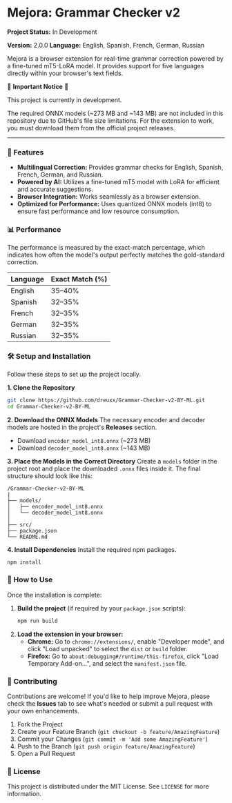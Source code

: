 # Mejora: Grammar Checker v2

**Project Status:** In Development

**Version:** 2.0.0
**Language:** English, Spanish, French, German, Russian

Mejora is a browser extension for real-time grammar correction powered by a fine-tuned mT5-LoRA model. It provides support for five languages directly within your browser's text fields.

🚧 **Important Notice** 🚧

This project is currently in development.

The required ONNX models (~273 MB and ~143 MB) are not included in this repository due to GitHub's file size limitations. For the extension to work, you must download them from the official project releases.

---

### 🚀 Features
- **Multilingual Correction:** Provides grammar checks for English, Spanish, French, German, and Russian.
- **Powered by AI:** Utilizes a fine-tuned mT5 model with LoRA for efficient and accurate suggestions.
- **Browser Integration:** Works seamlessly as a browser extension.
- **Optimized for Performance:** Uses quantized ONNX models (int8) to ensure fast performance and low resource consumption.

### 📊 Performance
The performance is measured by the exact-match percentage, which indicates how often the model's output perfectly matches the gold-standard correction.

| Language | Exact Match (%) |
|----------|-----------------|
| English  | 35–40%          |
| Spanish  | 32–35%          |
| French   | 32–35%          |
| German   | 32–35%          |
| Russian  | 32–35%          |

### 🛠️ Setup and Installation
Follow these steps to set up the project locally.

**1. Clone the Repository**
```bash
git clone https://github.com/dreuxx/Grammar-Checker-v2-BY-ML.git
cd Grammar-Checker-v2-BY-ML
```

**2. Download the ONNX Models**
The necessary encoder and decoder models are hosted in the project's **Releases** section.
- Download `encoder_model_int8.onnx` (~273 MB)
- Download `decoder_model_int8.onnx` (~143 MB)

**3. Place the Models in the Correct Directory**
Create a `models` folder in the project root and place the downloaded `.onnx` files inside it. The final structure should look like this:
```
/Grammar-Checker-v2-BY-ML
|
├── models/
│   ├── encoder_model_int8.onnx
│   └── decoder_model_int8.onnx
│
├── src/
├── package.json
└── README.md
```

**4. Install Dependencies**
Install the required npm packages.
```bash
npm install
```

### 🚀 How to Use
Once the installation is complete:

1.  **Build the project** (if required by your `package.json` scripts):
    ```bash
    npm run build
    ```
2.  **Load the extension in your browser:**
    -   **Chrome:** Go to `chrome://extensions/`, enable "Developer mode", and click "Load unpacked" to select the `dist` or `build` folder.
    -   **Firefox:** Go to `about:debugging#/runtime/this-firefox`, click "Load Temporary Add-on...", and select the `manifest.json` file.

### 🤝 Contributing
Contributions are welcome! If you'd like to help improve Mejora, please check the **Issues** tab to see what's needed or submit a pull request with your own enhancements.
1. Fork the Project
2. Create your Feature Branch (`git checkout -b feature/AmazingFeature`)
3. Commit your Changes (`git commit -m 'Add some AmazingFeature'`)
4. Push to the Branch (`git push origin feature/AmazingFeature`)
5. Open a Pull Request

### 📄 License
This project is distributed under the MIT License. See `LICENSE` for more information.
